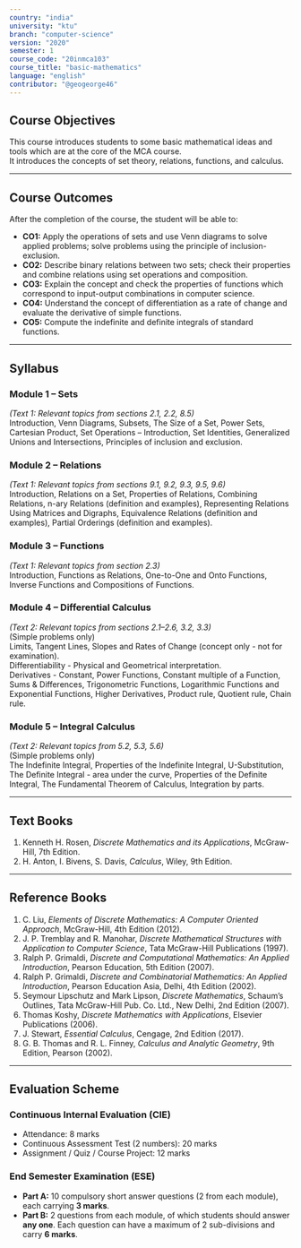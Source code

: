 ```yaml
---
country: "india"
university: "ktu"
branch: "computer-science"
version: "2020"
semester: 1
course_code: "20inmca103"
course_title: "basic-mathematics"
language: "english"
contributor: "@geogeorge46"
---
```


## Course Objectives
This course introduces students to some basic mathematical ideas and tools which are at the core of the MCA course.  
It introduces the concepts of set theory, relations, functions, and calculus.

---

## Course Outcomes
After the completion of the course, the student will be able to:

- **CO1:** Apply the operations of sets and use Venn diagrams to solve applied problems; solve problems using the principle of inclusion-exclusion.  
- **CO2:** Describe binary relations between two sets; check their properties and combine relations using set operations and composition.  
- **CO3:** Explain the concept and check the properties of functions which correspond to input-output combinations in computer science.  
- **CO4:** Understand the concept of differentiation as a rate of change and evaluate the derivative of simple functions.  
- **CO5:** Compute the indefinite and definite integrals of standard functions.  

---

## Syllabus

### **Module 1 – Sets**  
*(Text 1: Relevant topics from sections 2.1, 2.2, 8.5)*  
Introduction, Venn Diagrams, Subsets, The Size of a Set, Power Sets, Cartesian Product, Set Operations – Introduction, Set Identities, Generalized Unions and Intersections, Principles of inclusion and exclusion.  

### **Module 2 – Relations**  
*(Text 1: Relevant topics from sections 9.1, 9.2, 9.3, 9.5, 9.6)*  
Introduction, Relations on a Set, Properties of Relations, Combining Relations, n-ary Relations (definition and examples), Representing Relations Using Matrices and Digraphs, Equivalence Relations (definition and examples), Partial Orderings (definition and examples).  

### **Module 3 – Functions**  
*(Text 1: Relevant topics from section 2.3)*  
Introduction, Functions as Relations, One-to-One and Onto Functions, Inverse Functions and Compositions of Functions.  

### **Module 4 – Differential Calculus**  
*(Text 2: Relevant topics from sections 2.1–2.6, 3.2, 3.3)*  
(Simple problems only)  
Limits, Tangent Lines, Slopes and Rates of Change (concept only - not for examination).  
Differentiability - Physical and Geometrical interpretation.  
Derivatives - Constant, Power Functions, Constant multiple of a Function, Sums & Differences, Trigonometric Functions, Logarithmic Functions and Exponential Functions, Higher Derivatives, Product rule, Quotient rule, Chain rule.  

### **Module 5 – Integral Calculus**  
*(Text 2: Relevant topics from 5.2, 5.3, 5.6)*  
(Simple problems only)  
The Indefinite Integral, Properties of the Indefinite Integral, U-Substitution, The Definite Integral - area under the curve, Properties of the Definite Integral, The Fundamental Theorem of Calculus, Integration by parts.  

---

## Text Books
1. Kenneth H. Rosen, *Discrete Mathematics and its Applications*, McGraw-Hill, 7th Edition.  
2. H. Anton, I. Bivens, S. Davis, *Calculus*, Wiley, 9th Edition.  

---

## Reference Books
1. C. Liu, *Elements of Discrete Mathematics: A Computer Oriented Approach*, McGraw-Hill, 4th Edition (2012).  
2. J. P. Tremblay and R. Manohar, *Discrete Mathematical Structures with Application to Computer Science*, Tata McGraw-Hill Publications (1997).  
3. Ralph P. Grimaldi, *Discrete and Computational Mathematics: An Applied Introduction*, Pearson Education, 5th Edition (2007).  
4. Ralph P. Grimaldi, *Discrete and Combinatorial Mathematics: An Applied Introduction*, Pearson Education Asia, Delhi, 4th Edition (2002).  
5. Seymour Lipschutz and Mark Lipson, *Discrete Mathematics*, Schaum’s Outlines, Tata McGraw-Hill Pub. Co. Ltd., New Delhi, 2nd Edition (2007).  
6. Thomas Koshy, *Discrete Mathematics with Applications*, Elsevier Publications (2006).  
7. J. Stewart, *Essential Calculus*, Cengage, 2nd Edition (2017).  
8. G. B. Thomas and R. L. Finney, *Calculus and Analytic Geometry*, 9th Edition, Pearson (2002).  

---

## Evaluation Scheme

### **Continuous Internal Evaluation (CIE)**
- Attendance: 8 marks  
- Continuous Assessment Test (2 numbers): 20 marks  
- Assignment / Quiz / Course Project: 12 marks  

### **End Semester Examination (ESE)**
- **Part A:** 10 compulsory short answer questions (2 from each module), each carrying **3 marks**.  
- **Part B:** 2 questions from each module, of which students should answer **any one**. Each question can have a maximum of 2 sub-divisions and carry **6 marks**.  
